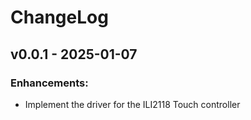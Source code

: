 # ChangeLog

## v0.0.1 - 2025-01-07

### Enhancements:

* Implement the driver for the ILI2118 Touch controller